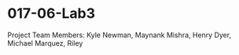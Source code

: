 # 017-06-Lab3
Project Team Members: 
Kyle Newman, Maynank Mishra, Henry Dyer, Michael Marquez, Riley


